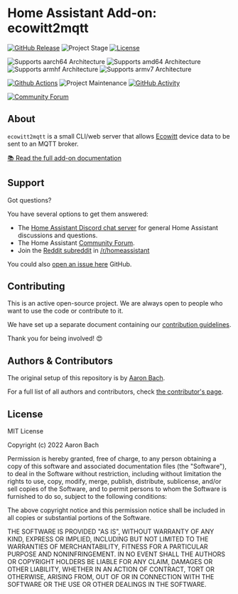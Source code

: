 # Home Assistant Add-on: ecowitt2mqtt

[![GitHub Release][releases-shield]][releases]
![Project Stage][project-stage-shield]
[![License][license-shield]](LICENSE)

![Supports aarch64 Architecture][aarch64-shield]
![Supports amd64 Architecture][amd64-shield]
![Supports armhf Architecture][armhf-shield]
![Supports armv7 Architecture][armv7-shield]

[![Github Actions][github-actions-shield]][github-actions]
![Project Maintenance][maintenance-shield]
[![GitHub Activity][commits-shield]][commits]

[![Community Forum][forum-shield]][forum]

## About

`ecowitt2mqtt` is a small CLI/web server that allows [Ecowitt](http://www.ecowitt.com)
device data to be sent to an MQTT broker.

[:books: Read the full add-on documentation][docs]

## Support

Got questions?

You have several options to get them answered:

- The [Home Assistant Discord chat server][discord-ha] for general Home
  Assistant discussions and questions.
- The Home Assistant [Community Forum][forum].
- Join the [Reddit subreddit][reddit] in [/r/homeassistant][reddit]

You could also [open an issue here][issue] GitHub.

## Contributing

This is an active open-source project. We are always open to people who want to
use the code or contribute to it.

We have set up a separate document containing our
[contribution guidelines](.github/CONTRIBUTING.md).

Thank you for being involved! :heart_eyes:

## Authors & Contributors

The original setup of this repository is by [Aaron Bach][bachya].

For a full list of all authors and contributors,
check [the contributor's page][contributors].

## License

MIT License

Copyright (c) 2022 Aaron Bach

Permission is hereby granted, free of charge, to any person obtaining a copy
of this software and associated documentation files (the "Software"), to deal
in the Software without restriction, including without limitation the rights
to use, copy, modify, merge, publish, distribute, sublicense, and/or sell
copies of the Software, and to permit persons to whom the Software is
furnished to do so, subject to the following conditions:

The above copyright notice and this permission notice shall be included in all
copies or substantial portions of the Software.

THE SOFTWARE IS PROVIDED "AS IS", WITHOUT WARRANTY OF ANY KIND, EXPRESS OR
IMPLIED, INCLUDING BUT NOT LIMITED TO THE WARRANTIES OF MERCHANTABILITY,
FITNESS FOR A PARTICULAR PURPOSE AND NONINFRINGEMENT. IN NO EVENT SHALL THE
AUTHORS OR COPYRIGHT HOLDERS BE LIABLE FOR ANY CLAIM, DAMAGES OR OTHER
LIABILITY, WHETHER IN AN ACTION OF CONTRACT, TORT OR OTHERWISE, ARISING FROM,
OUT OF OR IN CONNECTION WITH THE SOFTWARE OR THE USE OR OTHER DEALINGS IN THE
SOFTWARE.

[aarch64-shield]: https://img.shields.io/badge/aarch64-yes-green.svg
[amd64-shield]: https://img.shields.io/badge/amd64-yes-green.svg
[armhf-shield]: https://img.shields.io/badge/armhf-yes-green.svg
[armv7-shield]: https://img.shields.io/badge/armv7-yes-green.svg
[commits-shield]: https://img.shields.io/github/commit-activity/y/bachya/ecowitt2mqtt-home-assistant-addon.svg
[commits]: https://github.com/bachya/ecowitt2mqtt-home-assistant-addon/commits/main
[contributors]: https://github.com/bachya/ecowitt2mqtt-home-assistant-addon/graphs/contributors
[discord-ha]: https://discord.gg/c5DvZ4e
[discord-shield]: https://img.shields.io/discord/478094546522079232.svg
[dockerhub]: https://hub.docker.com/r/bachya/ecowitt2mqtt-home-assistant-addon
[docs]: https://github.com/bachya/ecowitt2mqtt-home-assistant-addon/blob/main/adguard/DOCS.md
[forum-shield]: https://img.shields.io/badge/community-forum-brightgreen.svg
[forum]: https://community.home-assistant.io/t/ecowitt2mqtt-send-data-from-an-ecowitt-device-to-mqtt
[bachya]: https://github.com/bachya
[github-actions-shield]: https://github.com/bachya/ecowitt2mqtt-home-assistant-addon/workflows/CI/badge.svg
[github-actions]: https://github.com/bachya/ecowitt2mqtt-home-assistant-addon/actions
[issue]: https://github.com/bachya/ecowitt2mqtt-home-assistant-addon/issues
[license-shield]: https://img.shields.io/github/license/bachya/ecowitt2mqtt-home-assistant-addon.svg
[maintenance-shield]: https://img.shields.io/maintenance/yes/2022.svg
[project-stage-shield]: https://img.shields.io/badge/project%20stage-production%20ready-brightgreen.svg
[reddit]: https://reddit.com/r/homeassistant
[releases-shield]: https://img.shields.io/github/release/bachya/ecowitt2mqtt-home-assistant-addon.svg
[releases]: https://github.com/bachya/ecowitt2mqtt-home-assistant-addon/releases
[repository]: https://github.com/bachya/ecowitt2mqtt-home-assistant-addon
